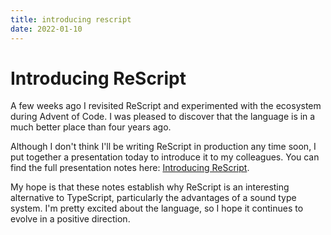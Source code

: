 ```yaml
---
title: introducing rescript
date: 2022-01-10
---
```


# Introducing ReScript

A few weeks ago I revisited ReScript and experimented with the ecosystem during Advent of Code. I was pleased to discover that the language is in a much better place than four years ago.

Although I don't think I'll be writing ReScript in production any time soon, I put together a presentation today to introduce it to my colleagues. You can find the full presentation notes here: [Introducing ReScript](https://mgmarlow.notion.site/Introducing-ReScript-250b25122ea54be2b14cb1099f087b44).

My hope is that these notes establish why ReScript is an interesting alternative to TypeScript, particularly the advantages of a sound type system. I'm pretty excited about the language, so I hope it continues to evolve in a positive direction.
